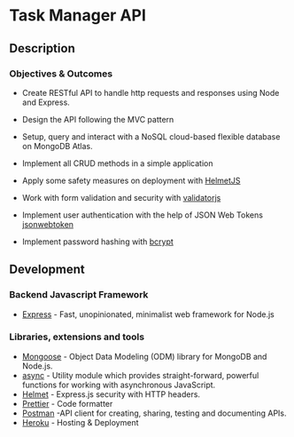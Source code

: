 <h1>Task Manager API</h1>

## Description

### Objectives & Outcomes

- Create RESTful API to handle http requests and responses using Node and Express.

- Design the API following the MVC pattern

- Setup, query and interact with a NoSQL cloud-based flexible database on MongoDB Atlas.

- Implement all CRUD methods in a simple application

- Apply some safety measures on deployment with [HelmetJS](https://helmetjs.github.io/)

- Work with form validation and security with [validatorjs](https://github.com/validatorjs/validator.js) 

- Implement user authentication with the help of JSON Web Tokens [jsonwebtoken](https://github.com/auth0/node-jsonwebtoken#readme)

- Implement password hashing with [bcrypt](https://github.com/kelektiv/node.bcrypt.js)


## Development

### Backend Javascript Framework

- [Express](https://expressjs.com/) - Fast, unopinionated, minimalist web framework for Node.js

### Libraries, extensions and tools

- [Mongoose](https://mongoosejs.com/) - Object Data Modeling (ODM) library for MongoDB and Node.js.
- [async](https://www.npmjs.com/package/async) - Utility module which provides straight-forward, powerful functions for working with asynchronous JavaScript.
- [Helmet](https://helmetjs.github.io/) - Express.js security with HTTP headers.
- [Prettier](https://prettier.io/) - Code formatter
- [Postman](https://www.postman.com/) -API client for creating, sharing, testing and documenting APIs.
- [Heroku](https://heroku.com/) - Hosting & Deployment


